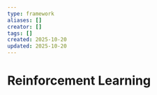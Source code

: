 ```yaml
---
type: framework
aliases: []
creator: []
tags: []
created: 2025-10-20
updated: 2025-10-20
---
```


# Reinforcement Learning


